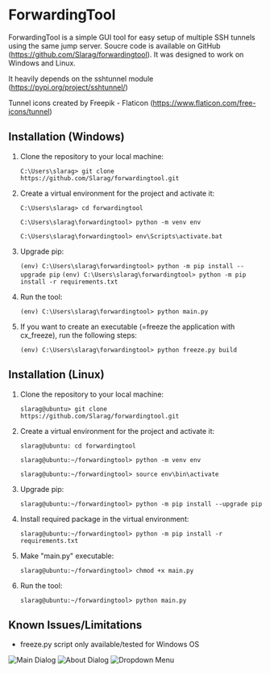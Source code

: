 ForwardingTool
==============

ForwardingTool is a simple GUI tool for easy setup of multiple SSH tunnels using the same jump server.
Soucre code is available on GitHub (https://github.com/Slarag/forwardingtool).
It was designed to work on Windows and Linux.

It heavily depends on the sshtunnel module (https://pypi.org/project/sshtunnel/)

Tunnel icons created by Freepik - Flaticon (https://www.flaticon.com/free-icons/tunnel)

Installation (Windows)
----------------------

1. Clone the repository to your local machine:

    ```C:\Users\slarag> git clone https://github.com/Slarag/forwardingtool.git```

2. Create a virtual environment for the project and activate it:

    ```C:\Users\slarag> cd forwardingtool```

    ```C:\Users\slarag\forwardingtool> python -m venv env```

    ```C:\Users\slarag\forwardingtool> env\Scripts\activate.bat```

3. Upgrade pip:

    ```(env) C:\Users\slarag\forwardingtool> python -m pip install --upgrade pip```
    ```(env) C:\Users\slarag\forwardingtool> python -m pip install -r requirements.txt```

5. Run the tool:

    ```(env) C:\Users\slarag\forwardingtool> python main.py```

6. If you want to create an executable (=freeze the application with cx_freeze), run the following steps:

   ```(env) C:\Users\slarag\forwardingtool> python freeze.py build```

Installation (Linux)
--------------------

1. Clone the repository to your local machine:

    ```slarag@ubuntu> git clone https://github.com/Slarag/forwardingtool.git```

2. Create a virtual environment for the project and activate it:

    ```slarag@ubuntu: cd forwardingtool```

    ```slarag@ubuntu:~/forwardingtool> python -m venv env```

    ```slarag@ubuntu:~/forwardingtool> source env\bin\activate```

3. Upgrade pip:

    ```slarag@ubuntu:~/forwardingtool> python -m pip install --upgrade pip```

4. Install required package in the virtual environment:

    ```slarag@ubuntu:~/forwardingtool> python -m pip install -r requirements.txt```

5. Make "main.py" executable:

   ```slarag@ubuntu:~/forwardingtool> chmod +x main.py```

6. Run the tool:

    ```slarag@ubuntu:~/forwardingtool> python main.py```


Known Issues/Limitations
------------------------

- freeze.py script only available/tested for Windows OS

![Main Dialog](img/dialog_main.png)
![About Dialog](img/about.png)
![Dropdown Menu](img/file_dropdown.png)
